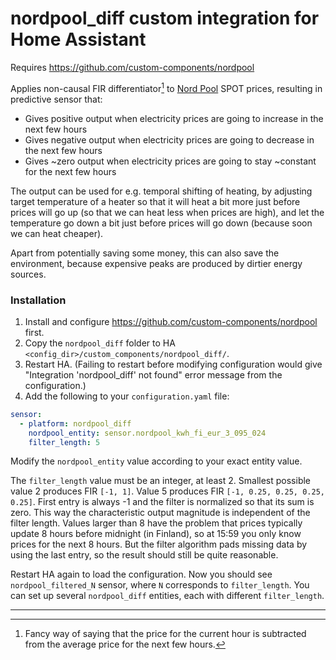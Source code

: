 # nordpool_diff custom integration for Home Assistant

Requires https://github.com/custom-components/nordpool

Applies non-causal FIR differentiator[^1] to [Nord Pool](https://www.nordpoolgroup.com/) SPOT prices, resulting in
predictive sensor that:

* Gives positive output when electricity prices are going to increase in the next few hours
* Gives negative output when electricity prices are going to decrease in the next few hours
* Gives ~zero output when electricity prices are going to stay ~constant for the next few hours

The output can be used for e.g. temporal shifting of heating, by adjusting target temperature of a heater so that it
will heat a bit more just before prices will go up (so that we can heat less when prices are high), and let the
temperature go down a bit just before prices will go down (because soon we can heat cheaper).

Apart from potentially saving some money, this can also save the environment, because expensive peaks are produced by
dirtier energy sources.

### Installation

1. Install and configure https://github.com/custom-components/nordpool first.
2. Copy the `nordpool_diff` folder to HA `<config_dir>/custom_components/nordpool_diff/`.
3. Restart HA. (Failing to restart before modifying configuration would give "Integration 'nordpool_diff' not found"
   error message from the configuration.)
4. Add the following to your `configuration.yaml` file:

 ```yaml
 sensor:
   - platform: nordpool_diff
     nordpool_entity: sensor.nordpool_kwh_fi_eur_3_095_024
     filter_length: 5
 ```

Modify the `nordpool_entity` value according to your exact entity value.

The `filter_length` value must be an integer, at least 2. Smallest possible value 2 produces FIR `[-1, 1]`. Value 5
produces FIR `[-1, 0.25, 0.25, 0.25, 0.25]`. First entry is always -1 and the filter is normalized so that its sum is
zero. This way the characteristic output magnitude is independent of the filter length. Values larger than 8 have the
problem that prices typically update 8 hours before midnight (in Finland), so at 15:59 you only know prices for the next
8 hours. But the filter algorithm pads missing data by using the last entry, so the result should still be quite
reasonable.

Restart HA again to load the configuration. Now you should see `nordpool_filtered_N` sensor, where `N`
corresponds to `filter_length`. You can set up several `nordpool_diff` entities, each with different `filter_length`.

---

[^1]: Fancy way of saying that the price for the current hour is subtracted from the average price for the next few
hours.